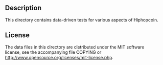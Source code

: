 Description
------------

This directory contains data-driven tests for various aspects of Hiphopcoin.

License
--------

The data files in this directory are distributed under the MIT software
license, see the accompanying file COPYING or
http://www.opensource.org/licenses/mit-license.php.

